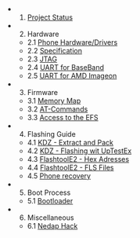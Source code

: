   * 1. [Project Status](http://code.google.com/p/arenoid/wiki/ProjectStatus)
  * 2. Hardware
    * 2.1 [Phone Hardware/Drivers](http://code.google.com/p/arenoid/wiki/PhoneHardware)
    * 2.2 [Specification](http://code.google.com/p/arenoid/wiki/Specification)
    * 2.3 [JTAG](http://code.google.com/p/arenoid/wiki/JTAG)
    * 2.4 [UART for BaseBand](http://code.google.com/p/arenoid/wiki/Dockingstation)
    * 2.5 [UART for AMD Imageon](http://code.google.com/p/arenoid/wiki/UARTAMD)
  * 3. Firmware
    * 3.1 [Memory Map](MemoryMap.md)
    * 3.2 [AT-Commands](ATCommands.md)
    * 3.3 [Access to the EFS](http://code.google.com/p/arenoid/wiki/EFS)
  * 4. Flashing Guide
    * 4.1 [KDZ - Extract and Pack](KDZExtractPack.md)
    * 4.2 [KDZ - Flashing wit UpTestEx](KDZFlash.md)
    * 4.3 [FlashtoolE2 - Hex Adresses](http://code.google.com/p/arenoid/wiki/Flashtool)
    * 4.4 [FlashtoolE2 - FLS Files](http://code.google.com/p/arenoid/wiki/FlashtoolFLS)
    * 4.5 [Phone recovery](http://code.google.com/p/arenoid/wiki/Reanimation)
  * 5. Boot Process
    * 5.1 [Bootloader](Bootloader.md)
  * 6. Miscellaneous
    * 6.1 [Nedap Hack](http://code.google.com/p/arenoid/wiki/Miscellaneous)